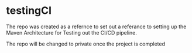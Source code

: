 # testingCI
The repo was created as a refernce to set out a referance to setting up the Maven Architecture for Testing out the CI/CD pipeline.

The repo will be changed to private once the project is completed

